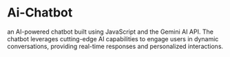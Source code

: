 # Ai-Chatbot
an AI-powered chatbot built using JavaScript and the Gemini AI API. The chatbot leverages cutting-edge AI capabilities to engage users in dynamic conversations, providing real-time responses and personalized interactions. 
